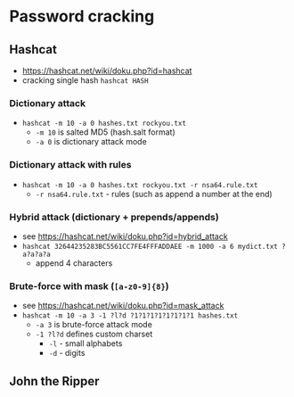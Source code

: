 # Password cracking

## Hashcat
- https://hashcat.net/wiki/doku.php?id=hashcat
- cracking single hash `hashcat HASH`

### Dictionary attack
- `hashcat -m 10 -a 0 hashes.txt rockyou.txt`
    - `-m 10` is salted MD5 (hash.salt format)
    - `-a 0` is dictionary attack mode

### Dictionary attack with rules
- `hashcat -m 10 -a 0 hashes.txt rockyou.txt -r nsa64.rule.txt`
    - `-r nsa64.rule.txt` - rules (such as append a number at the end)

### Hybrid attack (dictionary + prepends/appends)
- see https://hashcat.net/wiki/doku.php?id=hybrid_attack
- `hashcat 32644235283BC5561CC7FE4FFFADDAEE -m 1000 -a 6 mydict.txt ?a?a?a?a`
    - append 4 characters

### Brute-force with mask (`[a-z0-9]{8}`)
- see https://hashcat.net/wiki/doku.php?id=mask_attack
- `hashcat -m 10 -a 3 -1 ?l?d ?1?1?1?1?1?1?1?1 hashes.txt`
    - `-a 3` is brute-force attack mode
    - `-1 ?l?d`  defines custom charset
        - `-l` - small alphabets
        - `-d` - digits

## John the Ripper
